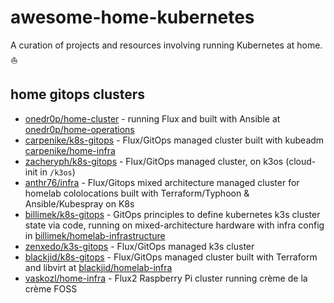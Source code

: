 # awesome-home-kubernetes

A curation of projects and resources  involving running Kubernetes at home. ⛵

## home gitops clusters

- [onedr0p/home-cluster](https://github.com/onedr0p/home-cluster) -   running Flux and built with Ansible at [onedr0p/home-operations](https://github.com/onedr0p/home-operations)
- [carpenike/k8s-gitops](https://github.com/carpenike/k8s-gitops) -   Flux/GitOps managed cluster built with kubeadm [carpenike/home-infra](https://github.com/carpenike/home-infra)
- [zacheryph/k8s-gitops](https://github.com/zacheryph/k8s-gitops) -   Flux/GitOps managed cluster, on k3os (cloud-init in `/k3os`)
- [anthr76/infra](https://github.com/anthr76/infra) - Flux/Gitops mixed architecture managed cluster for homelab cololocations built with Terraform/Typhoon & Ansible/Kubespray on K8s
- [billimek/k8s-gitops](https://github.com/billimek/k8s-gitops) - GitOps principles to define kubernetes k3s cluster state via code, running on mixed-architecture hardware with infra config in [billimek/homelab-infrastructure](https://github.com/billimek/homelab-infrastructure)
- [zenxedo/k3s-gitops](https://github.com/zenxedo/k3s-gitops) - Flux/GitOps managed k3s cluster
- [blackjid/k8s-gitops](https://github.com/blackjid/k8s-gitops) -   Flux/GitOps managed cluster built with Terraform and libvirt at [blackjid/homelab-infra](https://github.com/blackjid/homelab-infra)
- [vaskozl/home-infra](https://github.com/Vaskozl/home-infra) -   Flux2 Raspberry Pi cluster running crème de la crème FOSS
